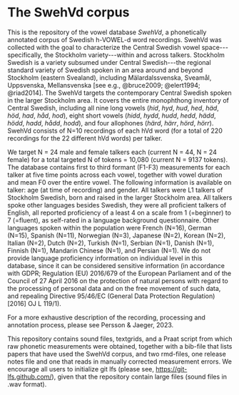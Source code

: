 # The SwehVd corpus
This is the repository of the vowel database *SwehVd*, a phonetically annotated corpus of Swedish h-VOWEL-d word recordings. SwehVd was collected with the goal to characterize the Central Swedish vowel space---specifically, the Stockholm variety---within and across talkers. Stockholm Swedish is a variety subsumed under Central Swedish---the regional standard variety of Swedish spoken in an area around and beyond Stockholm (eastern Svealand), including Mälardalssvenska, Sveamål, Uppsvenska, Mellansvenska [see e.g., @bruce2009; @elert1994; @riad2014]. The SwehVd targets the contemporary Central Swedish spoken in the larger Stockholm area. It covers the entire monophthong inventory of Central Swedish, including all nine long vowels (*hid*, *hyd*, *hud*, *hed*, *häd*, *höd*, *had*, *håd*, *hod*), eight short vowels (*hidd*, *hydd*, *hudd*, *hedd*, *hädd*, *hödd*, *hadd*, *hådd*, *hodd*), and four allophones (*härd*, *härr*, *hörd*, *hörr*). SwehVd consists of N=10 recordings of each hVd word (for a total of 220 recordings for the 22 different hVd words) per talker. 

We target N = 24 male and female talkers each (current N = 44, N = 24 female) for a total targeted N of tokens = 10,080 (current N = 9137 tokens). The database contains first to third formant (F1-F3) measurements for each talker at five time points across each vowel, together with vowel duration and mean F0 over the entire vowel. The following information is available on talker: age (at time of recording) and gender. All talkers were L1 talkers of Stockholm Swedish, born and raised in the larger Stockholm area. All talkers spoke other languages besides Swedish, they were all proficient talkers of English, all reported proficiency of a least 4 on a scale from 1 (=beginner) to 7 (=fluent), as self-rated in a language background questionnaire. Other languages spoken within the population were French (N=16), German (N=15), Spanish (N=11), Norwegian (N=3), Japanese (N=2), Korean (N=2), Italian (N=2), Dutch (N=2), Turkish (N=1), Serbian (N=1), Danish (N=1), Finnish (N=1), Mandarin Chinese (N=1), and Persian (N=1). We do not provide language proficiency information on individual level in this database, since it can be considered sensitive information (in accordance with GDPR; Regulation (EU) 2016/679 of the European Parliament and of the Council of 27 April 2016 on the protection of natural persons with regard to the processing of personal data and on the free movement of such data, and repealing Directive 95/46/EC (General Data Protection Regulation) [2016] OJ L 119/1).

For a more exhaustive description of the recording, processing and annotation process, please see Persson & Jaeger, 2023.

This repository contains sound files, textgrids, and a Praat script from which raw phonetic measurements were obtained, together with a bib-file that lists papers that have used the SwehVd corpus, and two rmd-files, one release notes file and one that reads in manually corrected measurement errors. We encourage all users to initialize git lfs (please see, https://git-lfs.github.com/), given that the repository contain large files (sound files in .wav format).